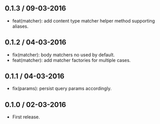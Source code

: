 ## 0.1.3 / 09-03-2016

- feat(matcher): add content type matcher helper method supporting aliases. 

## 0.1.2 / 04-03-2016

- fix(matcher): body matchers no used by default.
- feat(matcher): add matcher factories for multiple cases. 

## 0.1.1 / 04-03-2016

- fix(params): persist query params accordingly. 

## 0.1.0 / 02-03-2016

- First release.
